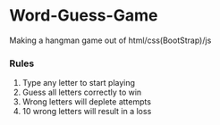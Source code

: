 # Word-Guess-Game

Making a hangman game out of html/css(BootStrap)/js

### Rules ###
1. Type any letter to start playing
2. Guess all letters correctly to win
3. Wrong letters will deplete attempts
4. 10 wrong letters will result in a loss


